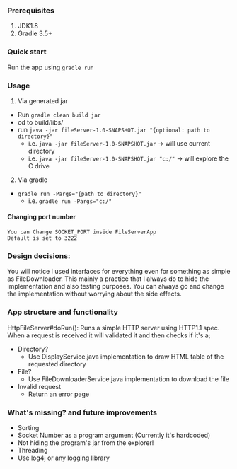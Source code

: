 ### Prerequisites
 1. JDK1.8
 2. Gradle 3.5+

### Quick start
Run the app using 
`gradle run`


### Usage
1. Via generated jar
  - Run `gradle clean build jar`
  - cd to build/libs/
  - run `java -jar fileServer-1.0-SNAPSHOT.jar "{optional: path to directory}"`
    - i.e. `java -jar fileServer-1.0-SNAPSHOT.jar` -> will use current directory
    - i.e. `java -jar fileServer-1.0-SNAPSHOT.jar "c:/"` -> will explore the C drive


2. Via gradle
  - `gradle run -Pargs="{path to directory}"`
    - i.e. `gradle run -Pargs="c:/" `
    
    
#### Changing port number 
    You can Change SOCKET_PORT inside FileServerApp
    Default is set to 3222
    
    
### Design decisions: 
You will notice I used interfaces for everything even for something as simple as FileDownloader. This mainly
a practice that I always do to hide the implementation and also testing purposes. You can always go and change the implementation
without worrying about the side effects.

### App structure and functionality
HttpFileServer#doRun(): Runs a simple HTTP server using HTTP1.1 spec. When a request is received
  it will validated it and then checks if it's a;
- Directory?
    - Use DisplayService.java implementation to draw HTML table of the requested directory
- File?
   - Use FileDownloaderService.java implementation to download the file
- Invalid request
   - Return an error page



### What's missing? and future improvements
- Sorting
- Socket Number as a program argument (Currently it's hardcoded)
- Not hiding the program's jar from the explorer!
- Threading
- Use log4j or any logging library


    
    
